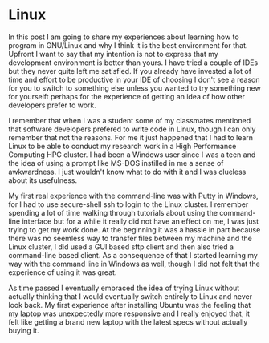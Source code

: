# Linux

In this post I am going to share my experiences about learning how to program in GNU/Linux
and why I think it is the best environment for that. Upfront I want to say that my
intention is not to express that my development environment is better than yours.
I have tried a couple of IDEs but they never quite left me satisfied. If you already
have invested a lot of time and effort to be productive in your IDE of choosing I
don't see a reason for you to switch to something else unless you wanted to try
something new for yourselft perhaps for the experience of getting an idea of how
other developers prefer to work.

I remember that when I was a student some of my classmates mentioned that software
developers prefered to write code in Linux, though I can only remember that not the
reasons. For me it just happened that I had to learn Linux to be able to conduct
my research work in a High Performance Computing HPC cluster. I had been a Windows
user since I was a teen and the idea of using a prompt like MS-DOS instilled in me
a sense of awkwardness. I just wouldn't know what to do with it and I was clueless
about its usefulness. 

My first real experience with the command-line was with Putty in Windows, for I had to
use secure-shell ssh to login to the Linux cluster. I remember spending a lot of time
walking through tutorials about using the command-line interface but for a while it
really did not have an effect on me, I was just trying to get my work done. At the
beginning it was a hassle in part because there was no seemless way to transfer files
between my machine and the Linux cluster, I did used a GUI based sftp client and then
also tried a command-line based client. As a consequence of that I started learning
my way with the command line in Windows as well, though I did not felt that the
experience of using it was great.

As time passed I eventually embraced the idea of trying Linux without
actually thinking that I would eventually switch entirely to Linux and never look
back. My first experience after installing Ubuntu was the feeling that my laptop
was unexpectedly more responsive and I really enjoyed that, it felt like getting a
brand new laptop with the latest specs without actually buying it.
